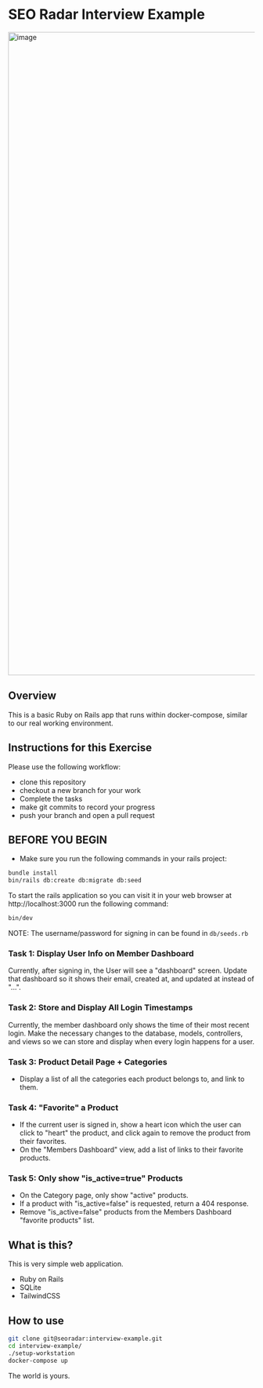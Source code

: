 
# SEO Radar Interview Example

<img width="1311" alt="image" src="https://github.com/SEORadar/interview-example/assets/37591/1b57442b-ceea-4e1d-9323-6023682fcc96">

## Overview

This is a basic Ruby on Rails app that runs within docker-compose, similar
to our real working environment.

## Instructions for this Exercise

Please use the following workflow:

* clone this repository
* checkout a new branch for your work
* Complete the tasks
* make git commits to record your progress
* push your branch and open a pull request

## BEFORE YOU BEGIN

* Make sure you run the following commands in your rails project:

```bash
bundle install
bin/rails db:create db:migrate db:seed
```

To start the rails application so you can visit it in your web browser at http://localhost:3000 run the following command:

```bash
bin/dev
```

NOTE: The username/password for signing in can be found in `db/seeds.rb`

### Task 1: Display User Info on Member Dashboard

Currently, after signing in, the User will see a "dashboard" screen. Update that dashboard so it shows their email, created at, and updated at instead of "...".

### Task 2: Store and Display All Login Timestamps

Currently, the member dashboard only shows the time of their most recent login. Make the necessary changes to the database, models, controllers, and views so we can store and display when every login happens for a user.

### Task 3: Product Detail Page + Categories

* Display a list of all the categories each product belongs to, and link to them.

### Task 4: "Favorite" a Product

* If the current user is signed in, show a heart icon which the user can click to "heart" the product, and click again to remove the product from their favorites.
* On the "Members Dashboard" view, add a list of links to their favorite products.

### Task 5: Only show "is_active=true" Products

* On the Category page, only show "active" products.
* If a product with "is_active=false" is requested, return a 404 response.
* Remove "is_active=false" products from the Members Dashboard "favorite products" list.

## What is this?

This is very simple web application.

* Ruby on Rails
* SQLite
* TailwindCSS

## How to use

```bash
git clone git@seoradar:interview-example.git
cd interview-example/
./setup-workstation
docker-compose up
```

The world is yours.
